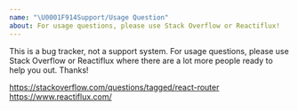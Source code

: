 ```yaml
---
name: "\U0001F914Support/Usage Question"
about: For usage questions, please use Stack Overflow or Reactiflux!
---
```


This is a bug tracker, not a support system. For usage questions, please use Stack Overflow or Reactiflux where there are a lot more people ready to help you out. Thanks!

https://stackoverflow.com/questions/tagged/react-router  
https://www.reactiflux.com/
